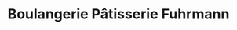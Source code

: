 ---
title: "Boulangerie Pâtisserie Fuhrmann"
url: /goetzenbruck/boulangerie-patisserie-fuhrmann/
shop: Bäckerei
---